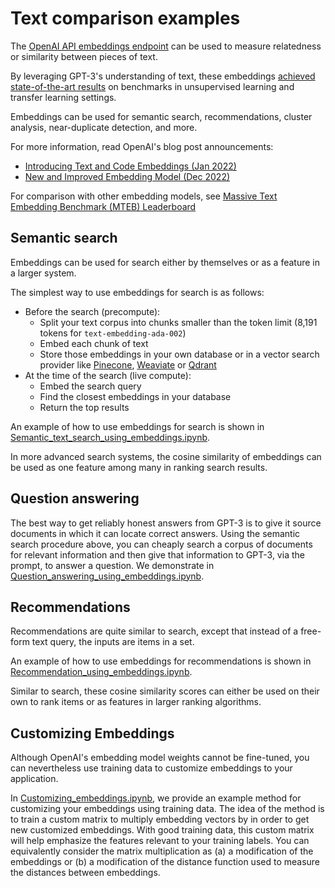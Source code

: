 # Text comparison examples

The [OpenAI API embeddings endpoint](https://beta.openai.com/docs/guides/embeddings) can be used to measure relatedness or similarity between pieces of text.

By leveraging GPT-3's understanding of text, these embeddings [achieved state-of-the-art results](https://arxiv.org/abs/2201.10005) on benchmarks in unsupervised learning and transfer learning settings.

Embeddings can be used for semantic search, recommendations, cluster analysis, near-duplicate detection, and more.

For more information, read OpenAI's blog post announcements:

* [Introducing Text and Code Embeddings (Jan 2022)](https://openai.com/blog/introducing-text-and-code-embeddings/)
* [New and Improved Embedding Model (Dec 2022)](https://openai.com/blog/new-and-improved-embedding-model/)

For comparison with other embedding models, see [Massive Text Embedding Benchmark (MTEB) Leaderboard](https://huggingface.co/spaces/mteb/leaderboard)

## Semantic search

Embeddings can be used for search either by themselves or as a feature in a larger system.

The simplest way to use embeddings for search is as follows:

* Before the search (precompute):
  * Split your text corpus into chunks smaller than the token limit (8,191 tokens for `text-embedding-ada-002`)
  * Embed each chunk of text
  * Store those embeddings in your own database or in a vector search provider like [Pinecone](https://www.pinecone.io), [Weaviate](https://weaviate.io) or [Qdrant](https://qdrant.tech)
* At the time of the search (live compute):
  * Embed the search query
  * Find the closest embeddings in your database
  * Return the top results

An example of how to use embeddings for search is shown in [Semantic_text_search_using_embeddings.ipynb](examples/Semantic_text_search_using_embeddings.ipynb).

In more advanced search systems, the cosine similarity of embeddings can be used as one feature among many in ranking search results.

## Question answering

The best way to get reliably honest answers from GPT-3 is to give it source documents in which it can locate correct answers. Using the semantic search procedure above, you can cheaply search a corpus of documents for relevant information and then give that information to GPT-3, via the prompt, to answer a question. We demonstrate in [Question_answering_using_embeddings.ipynb](examples/Question_answering_using_embeddings.ipynb).

## Recommendations

Recommendations are quite similar to search, except that instead of a free-form text query, the inputs are items in a set.

An example of how to use embeddings for recommendations is shown in [Recommendation_using_embeddings.ipynb](examples/Recommendation_using_embeddings.ipynb).

Similar to search, these cosine similarity scores can either be used on their own to rank items or as features in larger ranking algorithms.

## Customizing Embeddings

Although OpenAI's embedding model weights cannot be fine-tuned, you can nevertheless use training data to customize embeddings to your application.

In [Customizing_embeddings.ipynb](examples/Customizing_embeddings.ipynb), we provide an example method for customizing your embeddings using training data. The idea of the method is to train a custom matrix to multiply embedding vectors by in order to get new customized embeddings. With good training data, this custom matrix will help emphasize the features relevant to your training labels. You can equivalently consider the matrix multiplication as (a) a modification of the embeddings or (b) a modification of the distance function used to measure the distances between embeddings.
